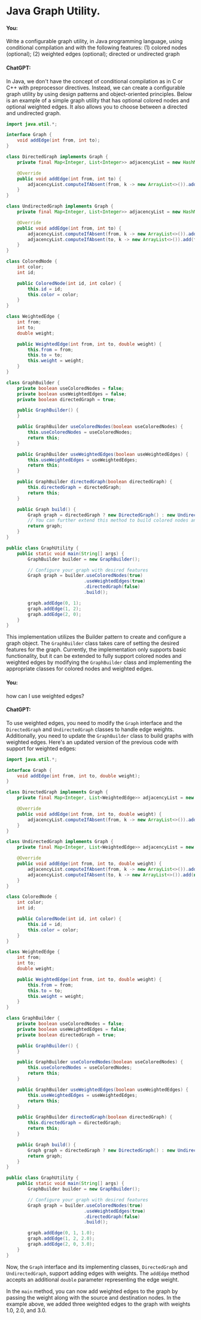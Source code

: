 # Java Graph Utility.

#### You:
Write a configurable graph utility, in Java programming language, using conditional compilation and with the following features: (1) colored nodes (optional); (2) weighted edges (optional); directed or undirected graph

#### ChatGPT:
In Java, we don't have the concept of conditional compilation as in C or C++ with preprocessor directives. Instead, we can create a configurable graph utility by using design patterns and object-oriented principles. Below is an example of a simple graph utility that has optional colored nodes and optional weighted edges. It also allows you to choose between a directed and undirected graph.

```java
import java.util.*;

interface Graph {
    void addEdge(int from, int to);
}

class DirectedGraph implements Graph {
    private final Map<Integer, List<Integer>> adjacencyList = new HashMap<>();

    @Override
    public void addEdge(int from, int to) {
        adjacencyList.computeIfAbsent(from, k -> new ArrayList<>()).add(to);
    }
}

class UndirectedGraph implements Graph {
    private final Map<Integer, List<Integer>> adjacencyList = new HashMap<>();

    @Override
    public void addEdge(int from, int to) {
        adjacencyList.computeIfAbsent(from, k -> new ArrayList<>()).add(to);
        adjacencyList.computeIfAbsent(to, k -> new ArrayList<>()).add(from);
    }
}

class ColoredNode {
    int color;
    int id;

    public ColoredNode(int id, int color) {
        this.id = id;
        this.color = color;
    }
}

class WeightedEdge {
    int from;
    int to;
    double weight;

    public WeightedEdge(int from, int to, double weight) {
        this.from = from;
        this.to = to;
        this.weight = weight;
    }
}

class GraphBuilder {
    private boolean useColoredNodes = false;
    private boolean useWeightedEdges = false;
    private boolean directedGraph = true;

    public GraphBuilder() {
    }

    public GraphBuilder useColoredNodes(boolean useColoredNodes) {
        this.useColoredNodes = useColoredNodes;
        return this;
    }

    public GraphBuilder useWeightedEdges(boolean useWeightedEdges) {
        this.useWeightedEdges = useWeightedEdges;
        return this;
    }

    public GraphBuilder directedGraph(boolean directedGraph) {
        this.directedGraph = directedGraph;
        return this;
    }

    public Graph build() {
        Graph graph = directedGraph ? new DirectedGraph() : new UndirectedGraph();
        // You can further extend this method to build colored nodes and weighted edges.
        return graph;
    }
}

public class GraphUtility {
    public static void main(String[] args) {
        GraphBuilder builder = new GraphBuilder();

        // Configure your graph with desired features
        Graph graph = builder.useColoredNodes(true)
                             .useWeightedEdges(true)
                             .directedGraph(false)
                             .build();

        graph.addEdge(0, 1);
        graph.addEdge(1, 2);
        graph.addEdge(2, 0);
    }
}
```

This implementation utilizes the Builder pattern to create and configure a graph object. The `GraphBuilder` class takes care of setting the desired features for the graph. Currently, the implementation only supports basic functionality, but it can be extended to fully support colored nodes and weighted edges by modifying the `GraphBuilder` class and implementing the appropriate classes for colored nodes and weighted edges.


#### You:
how can I use weighted edges? 

#### ChatGPT:
To use weighted edges, you need to modify the `Graph` interface and the `DirectedGraph` and `UndirectedGraph` classes to handle edge weights. Additionally, you need to update the `GraphBuilder` class to build graphs with weighted edges. Here's an updated version of the previous code with support for weighted edges:

```java
import java.util.*;

interface Graph {
    void addEdge(int from, int to, double weight);
}

class DirectedGraph implements Graph {
    private final Map<Integer, List<WeightedEdge>> adjacencyList = new HashMap<>();

    @Override
    public void addEdge(int from, int to, double weight) {
        adjacencyList.computeIfAbsent(from, k -> new ArrayList<>()).add(new WeightedEdge(from, to, weight));
    }
}

class UndirectedGraph implements Graph {
    private final Map<Integer, List<WeightedEdge>> adjacencyList = new HashMap<>();

    @Override
    public void addEdge(int from, int to, double weight) {
        adjacencyList.computeIfAbsent(from, k -> new ArrayList<>()).add(new WeightedEdge(from, to, weight));
        adjacencyList.computeIfAbsent(to, k -> new ArrayList<>()).add(new WeightedEdge(to, from, weight));
    }
}

class ColoredNode {
    int color;
    int id;

    public ColoredNode(int id, int color) {
        this.id = id;
        this.color = color;
    }
}

class WeightedEdge {
    int from;
    int to;
    double weight;

    public WeightedEdge(int from, int to, double weight) {
        this.from = from;
        this.to = to;
        this.weight = weight;
    }
}

class GraphBuilder {
    private boolean useColoredNodes = false;
    private boolean useWeightedEdges = false;
    private boolean directedGraph = true;

    public GraphBuilder() {
    }

    public GraphBuilder useColoredNodes(boolean useColoredNodes) {
        this.useColoredNodes = useColoredNodes;
        return this;
    }

    public GraphBuilder useWeightedEdges(boolean useWeightedEdges) {
        this.useWeightedEdges = useWeightedEdges;
        return this;
    }

    public GraphBuilder directedGraph(boolean directedGraph) {
        this.directedGraph = directedGraph;
        return this;
    }

    public Graph build() {
        Graph graph = directedGraph ? new DirectedGraph() : new UndirectedGraph();
        return graph;
    }
}

public class GraphUtility {
    public static void main(String[] args) {
        GraphBuilder builder = new GraphBuilder();

        // Configure your graph with desired features
        Graph graph = builder.useColoredNodes(true)
                             .useWeightedEdges(true)
                             .directedGraph(false)
                             .build();

        graph.addEdge(0, 1, 1.0);
        graph.addEdge(1, 2, 2.0);
        graph.addEdge(2, 0, 3.0);
    }
}
```

Now, the `Graph` interface and its implementing classes, `DirectedGraph` and `UndirectedGraph`, support adding edges with weights. The `addEdge` method accepts an additional `double` parameter representing the edge weight.

In the `main` method, you can now add weighted edges to the graph by passing the weight along with the source and destination nodes. In the example above, we added three weighted edges to the graph with weights 1.0, 2.0, and 3.0.
